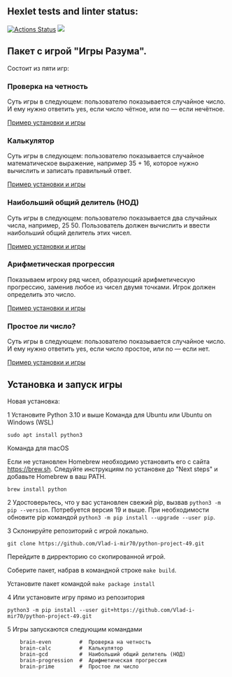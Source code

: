 ## Hexlet tests and linter status:
[![Actions Status](https://github.com/Vlad-i-mir70/python-project-49/workflows/hexlet-check/badge.svg)](https://github.com/Vlad-i-mir70/python-project-49/actions)
<a href="https://codeclimate.com/github/Vlad-i-mir70/python-project-49/maintainability"><img src="https://api.codeclimate.com/v1/badges/4beb700ac7eb4b5276a3/maintainability" /></a>

## **Пакет с игрой  "Игры Разума".**


Состоит из пяти игр:
### Проверка на четность

Суть игры в следующем: пользователю показывается случайное число. И ему нужно ответить yes, если число чётное, или no — если нечётное.

[Пример установки и игры](https://asciinema.org/a/vlDnH9g4Y79shIQ9WNpAGT1uv)

### Калькулятор

Суть игры в следующем: пользователю показывается случайное математическое выражение, например 35 + 16, которое нужно вычислить и записать правильный ответ.

[Пример установки и игры](https://asciinema.org/a/oU86oxwsoDE3RdA5LsRWaCYId)

### Наибольший общий делитель (НОД)

Суть игры в следующем: пользователю показывается два случайных числа, например, 25 50. Пользователь должен вычислить и ввести наибольший общий делитель этих чисел.

[Пример установки и игры](https://asciinema.org/a/lm8qZNIo2KNJKMzUX2pIJUbNx)

### Арифметическая прогрессия

Показываем игроку ряд чисел, образующий арифметическую прогрессию, заменив любое из чисел двумя точками. Игрок должен определить это число.

[Пример установки и игры](https://asciinema.org/a/dbOGsNdaL2SaeFOK8cEHX4I2j)

### Простое ли число?

Суть игры в следующем: пользователю показывается случайное число. И ему нужно ответить yes, если число простое, или no — если нет.

[Пример установки и игры](https://asciinema.org/a/NY5iiPpQoU2MBjvcbOn0KhpTT)


 ## Установка и запуск игры


Новая установка:

  1  Установите Python 3.10 и выше
Команда для Ubuntu или Ubuntu on Windows (WSL)

```sudo apt update
sudo apt install python3
```

Команда для macOS

Если не установлен Homebrew необходимо установить его с сайта https://brew.sh. Следуйте инструкциям по установке до "Next steps" и добавьте Homebrew в ваш PATH.

```# https://brew.sh/index_ru.html
brew install python
```
  2 Удостоверьтесь, что у вас установлен свежий pip, вызвав `python3 -m pip --version`. Потребуется версия 19 и выше. При необходимости обновите pip командой `python3 -m pip install --upgrade --user pip`.

  3 Склонируйте репозиторий c игрой локально.

`git clone https://github.com/Vlad-i-mir70/python-project-49.git`
 
 Перейдите в дирректорию со скопированной игрой.
 
 Соберите пакет, набрав в командной строке `make build`.

 Установите пакет командой `make package install` 

  4 Или установите игру прямо из репозитория 

`python3 -m pip install --user git+https://github.com/Vlad-i-mir70/python-project-49.git`

  5 Игры запускаются следующим командами
 ``` 
     brain-even         #  Проверка на четность
     brain-calc         #  Калькулятор 
     brain-gcd          #  Наибольший общий делитель (НОД)
     brain-progression  #  Арифметическая прогрессия
     brain-prime        #  Простое ли число
``` 
